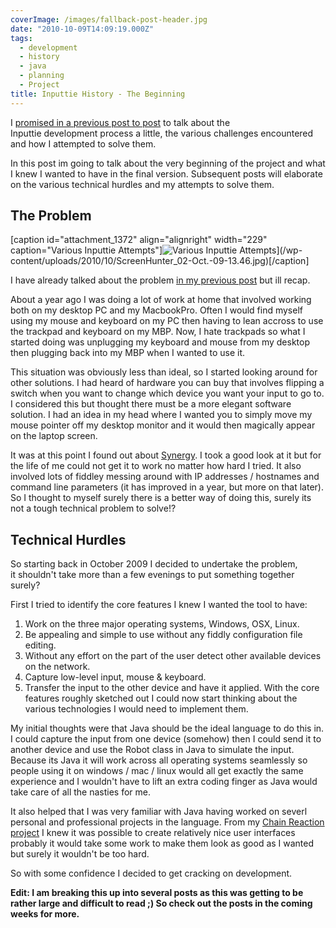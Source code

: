 ```yaml
---
coverImage: /images/fallback-post-header.jpg
date: "2010-10-09T14:09:19.000Z"
tags:
  - development
  - history
  - java
  - planning
  - Project
title: Inputtie History - The Beginning
---
```


I [promised in a previous post to post](https://mikecann.co.uk/inputtie/announcing-inputtie/) to talk about the Inputtie development process a little, the various challenges encountered and how I attempted to solve them.

<!-- more -->

In this post im going to talk about the very beginning of the project and what I knew I wanted to have in the final version. Subsequent posts will elaborate on the various technical hurdles and my attempts to solve them.

## The Problem

[caption id="attachment_1372" align="alignright" width="229" caption="Various Inputtie Attempts"]![Various Inputtie Attempts](/wp-content/uploads/2010/10/ScreenHunter_02-Oct.-09-13.46.jpg "Various Inputtie Attempts")](/wp-content/uploads/2010/10/ScreenHunter_02-Oct.-09-13.46.jpg)[/caption]

I have already talked about the problem [in my previous post](https://mikecann.co.uk/inputtie/announcing-inputtie/) but ill recap.

About a year ago I was doing a lot of work at home that involved working both on my desktop PC and my MacbookPro. Often I would find myself using my mouse and keyboard on my PC then having to lean accross to use the trackpad and keyboard on my MBP. Now, I hate trackpads so what I started doing was unplugging my keyboard and mouse from my desktop then plugging back into my MBP when I wanted to use it.

This situation was obviously less than ideal, so I started looking around for other solutions. I had heard of hardware you can buy that involves flipping a switch when you want to change which device you want your input to go to. I considered this but thought there must be a more elegant software solution. I had an idea in my head where I wanted you to simply move my mouse pointer off my desktop monitor and it would then magically appear on the laptop screen.

It was at this point I found out about [Synergy](https://synergy2.sourceforge.net/). I took a good look at it but for the life of me could not get it to work no matter how hard I tried. It also involved lots of fiddley messing around with IP addresses / hostnames and command line parameters (it has improved in a year, but more on that later). So I thought to myself surely there is a better way of doing this, surely its not a tough technical problem to solve!?

## Technical Hurdles

So starting back in October 2009 I decided to undertake the problem, it shouldn't take more than a few evenings to put something together surely?

First I tried to identify the core features I knew I wanted the tool to have:

1.  Work on the three major operating systems, Windows, OSX, Linux.
2.  Be appealing and simple to use without any fiddly configuration file editing.
3.  Without any effort on the part of the user detect other available devices on the network.
4.  Capture low-level input, mouse &amp; keyboard.
5.  Transfer the input to the other device and have it applied.
    With the core features roughly sketched out I could now start thinking about the various technologies I would need to implement them.

My initial thoughts were that Java should be the ideal language to do this in. I could capture the input from one device (somehow) then I could send it to another device and use the Robot class in Java to simulate the input. Because its Java it will work across all operating systems seamlessly so people using it on windows / mac / linux would all get exactly the same experience and I wouldn't have to lift an extra coding finger as Java would take care of all the nasties for me.

It also helped that I was very familiar with Java having worked on severl personal and professional projects in the language. From my [Chain Reaction project](https://mikecann.co.uk/chainreaction/chainreaction-binarysource-release/) I knew it was possible to create relatively nice user interfaces probably it would take some work to make them look as good as I wanted but surely it wouldn't be too hard.

So with some confidence I decided to get cracking on development.

**Edit: I am breaking this up into several posts as this was getting to be rather large and difficult to read ;) So check out the posts in the coming weeks for more.**

